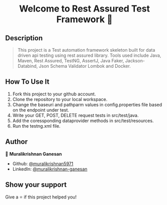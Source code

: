 <h1 align="center">Welcome to Rest Assured Test Framework 👋</h1>
<p>
</p>

## Description
> This project is a Test automation framework skeleton built for data driven api testing using rest assured library. Tools used include Java, Maven, Rest Assured, TestNG, AssertJ, Java Faker, Jackson-Databind, Json Schema Validator Lombok and Docker.

## How To Use It
1. Fork this project to your github account.
2. Clone the repository to your local workspace.
3. Change the baseuri and pathparm values in config.properties file based on the endpoint under test.
4. Write your GET, POST, DELETE request tests in src/test/java.
5. Add the coressponding dataprovider methods in src/test/resources.
6. Run the testng.xml file.

## Author

👤 **Muralikrishnan Ganesan**

* Github: [@muralikrishnan5971](https://github.com/muralikrishnan5971)
* LinkedIn: [@muralikrishnan-ganesan](https://linkedin.com/in/muralikrishnan-ganesan)

## Show your support

Give a ⭐️ if this project helped you!
